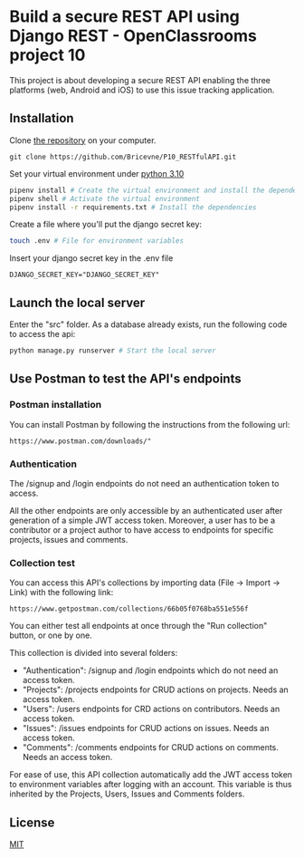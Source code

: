 # Build a secure REST API using Django REST - OpenClassrooms project 10

This project is about developing a secure REST API enabling the three platforms (web, Android and iOS) to use this issue
tracking application.

## Installation

Clone [the repository](https://github.com/Bricevne/P10_RESTfulAPI.git) on your computer.

```
git clone https://github.com/Bricevne/P10_RESTfulAPI.git
```

Set your virtual environment under [python 3.10](https://www.python.org/downloads/release/python-3100/)

```bash
pipenv install # Create the virtual environment and install the dependencies
pipenv shell # Activate the virtual environment
pipenv install -r requirements.txt # Install the dependencies
```

Create a file where you'll put the django secret key:

```bash
touch .env # File for environment variables
```

Insert your django secret key in the .env file

`DJANGO_SECRET_KEY="DJANGO_SECRET_KEY"`


## Launch the local server

Enter the "src" folder. As a database already exists, run the following code to access the api:

```bash
python manage.py runserver # Start the local server
```

## Use Postman to test the API's endpoints

### Postman installation

You can install Postman by following the instructions from the following url:

`https://www.postman.com/downloads/"`

### Authentication

The /signup and /login endpoints do not need an authentication token to access.

All the other endpoints are only accessible by an authenticated user after generation of a simple JWT access token. 
Moreover, a user has to be a contributor or a project author to have access to endpoints for specific projects, 
issues and comments.

### Collection test

You can access this API's collections by importing data (File -> Import -> Link) with the following link:

`https://www.getpostman.com/collections/66b05f0768ba551e556f`

You can either test all endpoints at once through the "Run collection" button, or one by one.

This collection is divided into several folders:
- "Authentication": /signup and /login endpoints which do not need an access token.
- "Projects": /projects endpoints for CRUD actions on projects. Needs an access token.
- "Users": /users endpoints for CRD actions on contributors. Needs an access token.
- "Issues": /issues endpoints for CRUD actions on issues. Needs an access token.
- "Comments": /comments endpoints for CRUD actions on comments. Needs an access token.

For ease of use, this API collection automatically add the JWT access token to environment variables after logging with
an account. This variable is thus inherited by the Projects, Users, Issues and Comments folders.

## License

[MIT](https://choosealicense.com/licenses/mit/)
